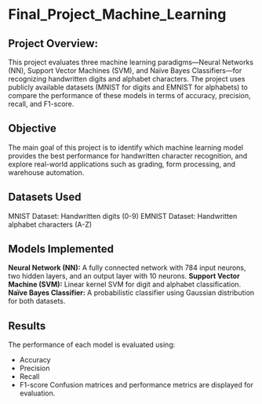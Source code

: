 # Final_Project_Machine_Learning

## Project Overview:
This project evaluates three machine learning paradigms—Neural Networks (NN), Support Vector Machines (SVM), and Naïve Bayes Classifiers—for recognizing handwritten digits and alphabet characters. The project uses publicly available datasets (MNIST for digits and EMNIST for alphabets) to compare the performance of these models in terms of accuracy, precision, recall, and F1-score.

## Objective
The main goal of this project is to identify which machine learning model provides the best performance for handwritten character recognition, and explore real-world applications such as grading, form processing, and warehouse automation.

## Datasets Used
MNIST Dataset: Handwritten digits (0-9)
EMNIST Dataset: Handwritten alphabet characters (A-Z)

## Models Implemented
**Neural Network (NN):**  A fully connected network with 784 input neurons, two hidden layers, and an output layer with 10 neurons.
**Support Vector Machine (SVM):** Linear kernel SVM for digit and alphabet classification.
**Naïve Bayes Classifier:** A probabilistic classifier using Gaussian distribution for both datasets.

## Results
The performance of each model is evaluated using:
- Accuracy
- Precision
- Recall
- F1-score
Confusion matrices and performance metrics are displayed for evaluation.
